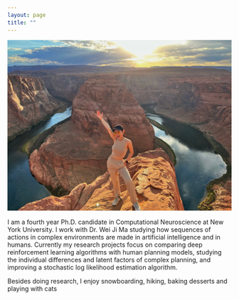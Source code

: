 ```yaml
---
layout: page
title: ""
---
```

![title](/assets/xinlei.jpg)

I am a fourth year Ph.D. candidate in Computational Neuroscience at New York University. I work with Dr. Wei Ji Ma studying how sequences of actions in
complex environments are made in artificial intelligence and in humans. Currently my research projects focus on comparing deep
reinforcement learning algorithms with human planning models, studying the individual differences and latent factors of complex planning, and improving a
stochastic log likelihood estimation algorithm.

Besides doing research, I enjoy snowboarding, hiking, baking desserts and playing with cats
